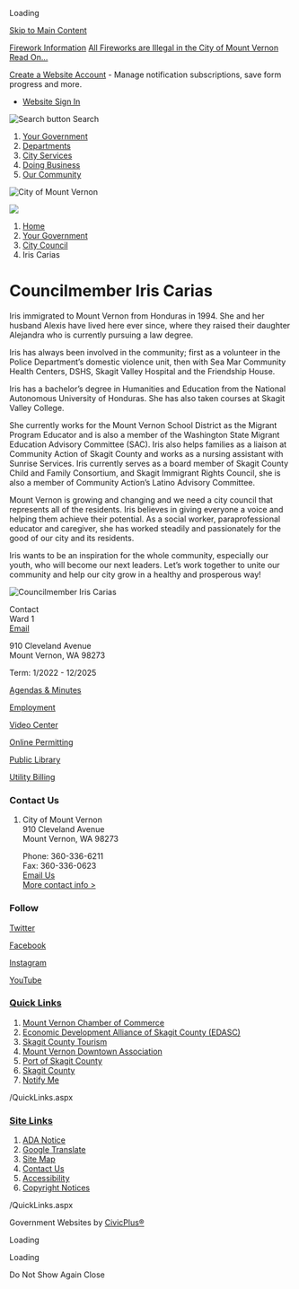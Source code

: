 Loading

[Skip to Main Content](https://www.mountvernonwa.gov/512/Iris-Carias/)

[Firework Information](https://www.mountvernonwa.gov/AlertCenter.aspx) [All Fireworks are Illegal in the City of Mount Vernon Read On...](https://www.mountvernonwa.gov/1117/Firework-Information)

[Create a Website Account](https://www.mountvernonwa.gov/MyAccount/ProfileCreate) - Manage notification subscriptions, save form progress and more.   

- [Website Sign In](https://www.mountvernonwa.gov/MyAccount)

![Search button](https://www.mountvernonwa.gov/ImageRepository/Document?documentID=14224) Search

1. [Your Government](https://www.mountvernonwa.gov/27/Your-Government)
2. [Departments](https://www.mountvernonwa.gov/8/Departments)
3. [City Services](https://www.mountvernonwa.gov/31/City-Services)
4. [Doing Business](https://www.mountvernonwa.gov/35/Doing-Business)
5. [Our Community](https://www.mountvernonwa.gov/9/Our-Community)

![City of Mount Vernon](https://www.mountvernonwa.gov/ImageRepository/Document?documentID=14205)

![](https://www.mountvernonwa.gov/ImageRepository/Document?documentID=14204)

1. [Home](https://www.mountvernonwa.gov)
2. [Your Government](https://www.mountvernonwa.gov/27/Your-Government)
3. [City Council](https://www.mountvernonwa.gov/98/City-Council)
4. Iris Carias

# Councilmember Iris Carias

Iris immigrated to Mount Vernon from Honduras in 1994. She and her husband Alexis have lived here ever since, where they raised their daughter Alejandra who is currently pursuing a law degree.

Iris has always been involved in the community; first as a volunteer in the Police Department’s domestic violence unit, then with Sea Mar Community Health Centers, DSHS, Skagit Valley Hospital and the Friendship House.

Iris has a bachelor’s degree in Humanities and Education from the National Autonomous University of Honduras. She has also taken courses at Skagit Valley College.

She currently works for the Mount Vernon School District as the Migrant Program Educator and is also a member of the Washington State Migrant Education Advisory Committee (SAC). Iris also helps families as a liaison at Community Action of Skagit County and works as a nursing assistant with Sunrise Services. Iris currently serves as a board member of Skagit County Child and Family Consortium, and Skagit Immigrant Rights Council, she is also a member of Community Action’s Latino Advisory Committee.

Mount Vernon is growing and changing and we need a city council that represents all of the residents. Iris believes in giving everyone a voice and helping them achieve their potential. As a social worker, paraprofessional educator and caregiver, she has worked steadily and passionately for the good of our city and its residents.

Iris wants to be an inspiration for the whole community, especially our youth, who will become our next leaders. Let’s work together to unite our community and help our city grow in a healthy and prosperous way!

![Councilmember Iris Carias](https://www.mountvernonwa.gov/ImageRepository/Document?documentID=13677 "Councilmember Iris Carias")

Contact  
Ward 1  
[Email](mailto:irisc@mountvernonwa.gov)

910 Cleveland Avenue  
Mount Vernon, WA 98273

Term: 1/2022 - 12/2025

[Agendas &amp; Minutes](https://www.mountvernonwa.gov/agendacenter)

[Employment](https://www.governmentjobs.com/careers/mtvernonwa)

[Video Center](https://www.youtube.com/channel/UCUob_hcQUmd4S93YkletdrA)

[Online Permitting](https://ci-mountvernon-wa.smartgovcommunity.com/Public/Home)

[Public Library](https://www.mountvernonwa.gov/175/Library)

[Utility Billing](https://ipn.paymentus.com/cp/cmv)

### Contact Us

1. City of Mount Vernon  
   910 Cleveland Avenue  
   Mount Vernon, WA 98273
   
   Phone: 360-336-6211  
   Fax: 360-336-0623  
   [Email Us](mailto:mvmayor@mountvernonwa.gov)  
   [More contact info &gt;](https://www.mountvernonwa.gov/Directory.aspx)

### Follow

[Twitter](https://twitter.com/mountvernonwa)

[Facebook](https://www.facebook.com/Mt-Vernon-WA-154457071245372)

[Instagram](https://www.mountvernonwa.gov/facebook)

[YouTube](https://www.youtube.com/channel/UCUob_hcQUmd4S93YkletdrA)

### [Quick Links](https://www.mountvernonwa.gov/QuickLinks.aspx?CID=11)

1. [Mount Vernon Chamber of Commerce](https://www.mountvernonchamber.com)
2. [Economic Development Alliance of Skagit County (EDASC)](https://www.skagit.org)
3. [Skagit County Tourism](https://www.visitskagitvalley.com)
4. [Mount Vernon Downtown Association](https://www.mountvernondowntown.org)
5. [Port of Skagit County](https://www.portofskagit.com)
6. [Skagit County](https://www.skagitcounty.net/Departments/Home)
7. [Notify Me](https://www.mountvernonwa.gov/list.aspx)

/QuickLinks.aspx

### [Site Links](https://www.mountvernonwa.gov/QuickLinks.aspx?CID=105)

1. [ADA Notice](https://mountvernonwa.gov/936/ADA-Notice)
2. [Google Translate](https://mountvernonwa-gov.translate.goog/?_x_tr_sl=auto&_x_tr_tl=es&_x_tr_hl=en)
3. [Site Map](https://www.mountvernonwa.gov/sitemap)
4. [Contact Us](https://www.mountvernonwa.gov/directory.aspx)
5. [Accessibility](https://www.mountvernonwa.gov/Accessibility)
6. [Copyright Notices](https://www.mountvernonwa.gov/site/copyright)

/QuickLinks.aspx

Government Websites by [CivicPlus®](https://connect.civicplus.com/referral)

Loading

Loading

Do Not Show Again Close